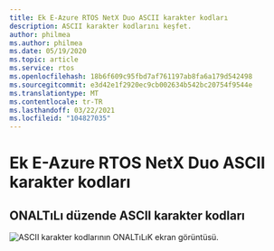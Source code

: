 ```yaml
---
title: Ek E-Azure RTOS NetX Duo ASCII karakter kodları
description: ASCII karakter kodlarını keşfet.
author: philmea
ms.author: philmea
ms.date: 05/19/2020
ms.topic: article
ms.service: rtos
ms.openlocfilehash: 18b6f609c95fbd7af761197ab8fa6a179d542498
ms.sourcegitcommit: e3d42e1f2920ec9cb002634b542bc20754f9544e
ms.translationtype: MT
ms.contentlocale: tr-TR
ms.lasthandoff: 03/22/2021
ms.locfileid: "104827035"
---
```

# <a name="appendix-e----azure-rtos-netx-duo-ascii-character-codes"></a>Ek E-Azure RTOS NetX Duo ASCII karakter kodları 

## <a name="ascii-character-codes-in-hex"></a>ONALTıLı düzende ASCII karakter kodları

![ASCII karakter kodlarının ONALTıLıK ekran görüntüsü.](./media/user-guide/ascii-character-codes-hex.png)